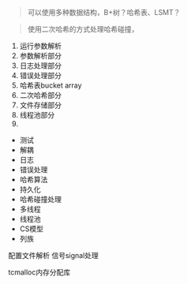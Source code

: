 


> 可以使用多种数据结构，B+树？哈希表、LSMT？


> 使用二次哈希的方式处理哈希碰撞，


1. 运行参数解析
2. 参数解析部分
3. 日志处理部分
4. 错误处理部分
5. 哈希表bucket array
6. 二次哈希部分
7. 文件存储部分
8. 线程池部分
9. 


- 测试
- 解耦
- 日志
- 错误处理
- 哈希算法
- 持久化
- 哈希碰撞处理
- 多线程
- 线程池
- CS模型
- 列族

配置文件解析
信号signal处理


tcmalloc内存分配库